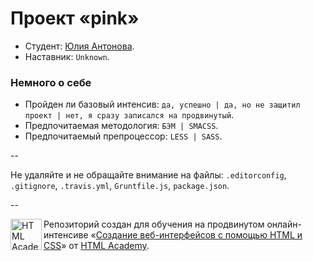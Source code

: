 # Проект «pink»

* Студент: [Юлия Антонова](https://htmlacademy.ru/profile/id39082).
* Наставник: `Unknown`.

### Немного о себе

* Пройден ли базовый интенсив: `да, успешно | да, но не защитил проект | нет, я сразу записался на продвинутый`.
* Предпочитаемая методология: `БЭМ | SMACSS`.
* Предпочитаемый препроцессор: `LESS | SASS`.

--

Не удаляйте и не обращайте внимание на файлы: `.editorconfig`, `.gitignore`, `.travis.yml`, `Gruntfile.js`, `package.json`.

--

<a href="https://htmlacademy.ru/advanced_intensive"><img align="left" width="50" height="50" title="HTML Academy" src="https://htmlacademy.ru/static/img/logo-github.svg"></a>

Репозиторий создан для обучения на продвинутом онлайн-интенсиве «[Создание веб-интерфейсов с помощью HTML и CSS](https://htmlacademy.ru/advanced_intensive)» от [HTML Academy](https://htmlacademy.ru).
